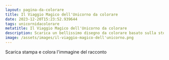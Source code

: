 ```yaml
---
layout: pagina-da-colorare
title: Il Viaggio Magico dell'Unicorno da colorare
date: 2023-12-20T15:23:52.939644
tags: unicornidacolorare
metatitle: Il Viaggio Magico dell'Unicorno da colorare
description: Scarica un bellissimo disegno da colorare basato sulla storia Il Viaggio Magico dell'Unicorno
image: /assets/images/il-viaggio-magico-dell'unicorno.png
---
```

Scarica stampa e colora l'immagine del racconto
        